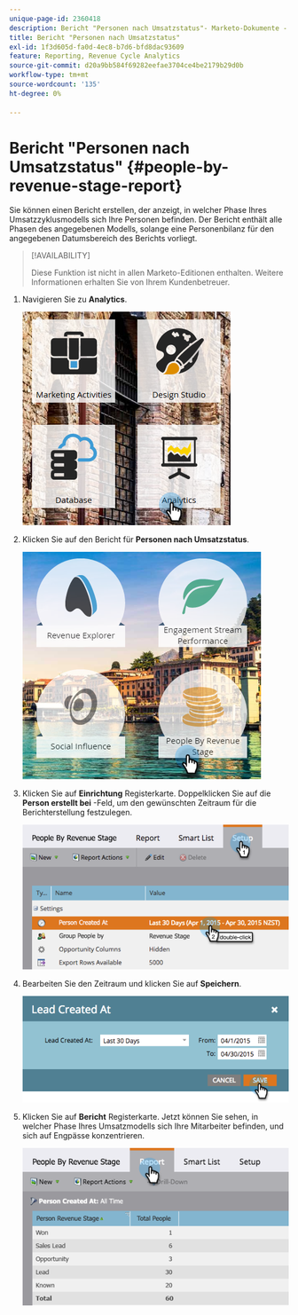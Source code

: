 ```yaml
---
unique-page-id: 2360418
description: Bericht "Personen nach Umsatzstatus"- Marketo-Dokumente - Produktdokumentation
title: Bericht "Personen nach Umsatzstatus"
exl-id: 1f3d605d-fa0d-4ec8-b7d6-bfd8dac93609
feature: Reporting, Revenue Cycle Analytics
source-git-commit: d20a9bb584f69282eefae3704ce4be2179b29d0b
workflow-type: tm+mt
source-wordcount: '135'
ht-degree: 0%

---
```


# Bericht &quot;Personen nach Umsatzstatus&quot; {#people-by-revenue-stage-report}

Sie können einen Bericht erstellen, der anzeigt, in welcher Phase Ihres Umsatzzyklusmodells sich Ihre Personen befinden. Der Bericht enthält alle Phasen des angegebenen Modells, solange eine Personenbilanz für den angegebenen Datumsbereich des Berichts vorliegt.

>[!AVAILABILITY]
>
>Diese Funktion ist nicht in allen Marketo-Editionen enthalten. Weitere Informationen erhalten Sie von Ihrem Kundenbetreuer.

1. Navigieren Sie zu **Analytics**.

   ![](assets/image2017-3-27-15-3a43-3a55.png)

1. Klicken Sie auf den Bericht für **Personen nach Umsatzstatus**.

   ![](assets/image2017-3-27-15-3a46-3a27.png)

1. Klicken Sie auf **Einrichtung** Registerkarte. Doppelklicken Sie auf die **Person erstellt bei** -Feld, um den gewünschten Zeitraum für die Berichterstellung festzulegen.

   ![](assets/image2017-3-28-8-3a6-3a23.png)

1. Bearbeiten Sie den Zeitraum und klicken Sie auf **Speichern**.

   ![](assets/image2015-4-29-12-3a11-3a31.png)

1. Klicken Sie auf **Bericht** Registerkarte. Jetzt können Sie sehen, in welcher Phase Ihres Umsatzmodells sich Ihre Mitarbeiter befinden, und sich auf Engpässe konzentrieren.

   ![](assets/image2017-3-28-8-3a6-3a48.png)
